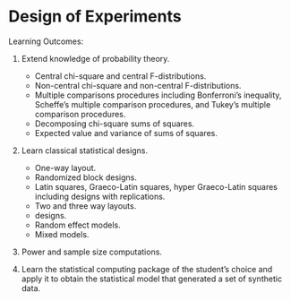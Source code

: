 # Design of Experiments

Learning Outcomes:<br>

1) Extend knowledge of probability theory.<br>
      * Central chi-square and central F-distributions.<br>
      * Non-central chi-square and non-central F-distributions.<br>
      * Multiple comparisons procedures including Bonferroni’s inequality, Scheffe’s multiple comparison procedures, and Tukey’s multiple comparison procedures. <br>
      * Decomposing chi-square sums of squares.<br>
      * Expected value and variance of sums of squares.<br>

2) Learn classical statistical designs.<br>
      * One-way layout.<br>
      * Randomized block designs.  <br>
      * Latin squares, Graeco-Latin squares, hyper Graeco-Latin squares including designs with replications. <br>
      * Two and three way layouts.<br>
      * designs.<br>
      * Random effect models.<br>
      * Mixed models.<br>

3) Power and sample size computations.<br>

4) Learn the statistical computing package of the student’s choice and apply it to obtain the statistical model that generated a set of synthetic data.<br>
